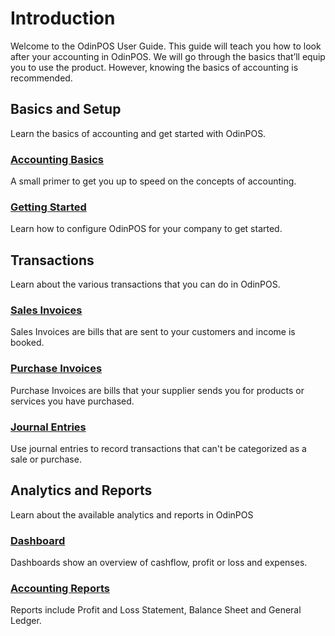 # Introduction

Welcome to the OdinPOS User Guide. This guide will teach you how to look
after your accounting in OdinPOS. We will go through the basics that’ll
equip you to use the product. However, knowing the basics of accounting is
recommended.

## Basics and Setup

Learn the basics of accounting and get started with OdinPOS.

### [Accounting Basics](/basics/accounting-basics)

A small primer to get you up to speed on the concepts of accounting.

### [Getting Started](/setting-up/getting-started)

Learn how to configure OdinPOS for your company to get started.

## Transactions

Learn about the various transactions that you can do in OdinPOS.

### [Sales Invoices](/transactions/sales-invoices)

Sales Invoices are bills that are sent to your customers and income is booked.

### [Purchase Invoices](/transactions/purchase-invoices)

Purchase Invoices are bills that your supplier sends you for products or services you have purchased.

### [Journal Entries](/transactions/journal-entries)

Use journal entries to record transactions that can't be categorized as a sale or purchase.

## Analytics and Reports

Learn about the available analytics and reports in OdinPOS

### [Dashboard](/analytics/dashboard)

Dashboards show an overview of cashflow, profit or loss and expenses.

### [Accounting Reports](/analytics/reports)

Reports include Profit and Loss Statement, Balance Sheet and General Ledger.

